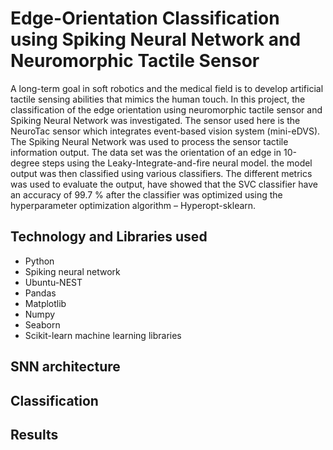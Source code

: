 # Edge-Orientation Classification using Spiking Neural Network and Neuromorphic Tactile Sensor

A long-term goal in soft robotics and the medical field is to develop artificial tactile sensing
abilities that mimics the human touch. In this project, the classification of the edge orientation using
neuromorphic tactile sensor and Spiking Neural Network was investigated. The sensor used here is
the NeuroTac sensor which integrates event-based vision system (mini-eDVS). The Spiking Neural
Network was used to process the sensor tactile information output. The data set was the orientation
of an edge in 10-degree steps using the Leaky-Integrate-and-fire neural model. the model output
was then classified using various classifiers. The different metrics was used to evaluate the output,
have showed that the SVC classifier have an accuracy of 99.7 % after the classifier was optimized
using the hyperparameter optimization algorithm – Hyperopt-sklearn.

## Technology and Libraries used
* Python
* Spiking neural network
* Ubuntu-NEST
* Pandas
* Matplotlib
* Numpy
* Seaborn
* Scikit-learn machine learning libraries
## SNN architecture 

## Classification

## Results

